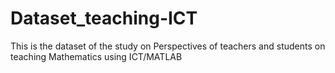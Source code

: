 # Dataset_teaching-ICT
This is the dataset of the study on Perspectives of teachers and students on teaching Mathematics using ICT/MATLAB
